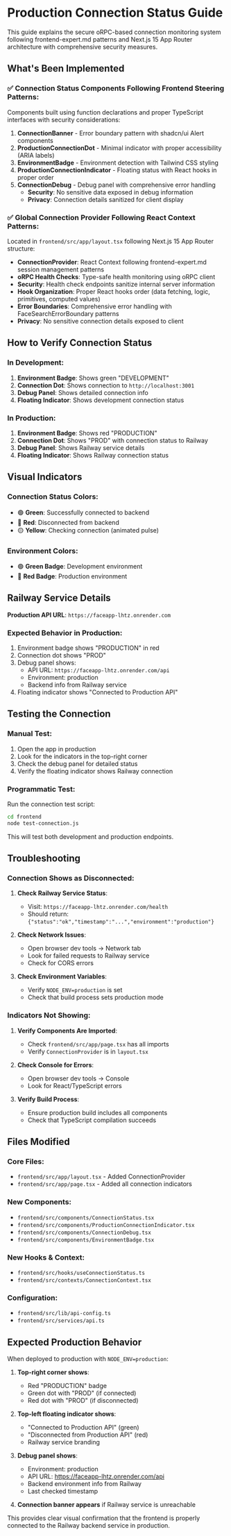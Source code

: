 # Production Connection Status Guide

This guide explains the secure oRPC-based connection monitoring system following frontend-expert.md patterns and Next.js 15 App Router architecture with comprehensive security measures.

## What's Been Implemented

### ✅ Connection Status Components Following Frontend Steering Patterns:

Components built using function declarations and proper TypeScript interfaces with security considerations:

1. **ConnectionBanner** - Error boundary pattern with shadcn/ui Alert components
2. **ProductionConnectionDot** - Minimal indicator with proper accessibility (ARIA labels)
3. **EnvironmentBadge** - Environment detection with Tailwind CSS styling
4. **ProductionConnectionIndicator** - Floating status with React hooks in proper order
5. **ConnectionDebug** - Debug panel with comprehensive error handling
   - **Security**: No sensitive data exposed in debug information
   - **Privacy**: Connection details sanitized for client display

### ✅ Global Connection Provider Following React Context Patterns:

Located in `frontend/src/app/layout.tsx` following Next.js 15 App Router structure:

- **ConnectionProvider**: React Context following frontend-expert.md session management patterns
- **oRPC Health Checks**: Type-safe health monitoring using oRPC client
- **Security**: Health check endpoints sanitize internal server information
- **Hook Organization**: Proper React hooks order (data fetching, logic, primitives, computed values)
- **Error Boundaries**: Comprehensive error handling with FaceSearchErrorBoundary patterns
- **Privacy**: No sensitive connection details exposed to client

## How to Verify Connection Status

### In Development:

1. **Environment Badge**: Shows green "DEVELOPMENT"
2. **Connection Dot**: Shows connection to `http://localhost:3001`
3. **Debug Panel**: Shows detailed connection info
4. **Floating Indicator**: Shows development connection status

### In Production:

1. **Environment Badge**: Shows red "PRODUCTION"
2. **Connection Dot**: Shows "PROD" with connection status to Railway
3. **Debug Panel**: Shows Railway service details
4. **Floating Indicator**: Shows Railway connection status

## Visual Indicators

### Connection Status Colors:

- 🟢 **Green**: Successfully connected to backend
- 🔴 **Red**: Disconnected from backend
- 🟡 **Yellow**: Checking connection (animated pulse)

### Environment Colors:

- 🟢 **Green Badge**: Development environment
- 🔴 **Red Badge**: Production environment

## Railway Service Details

**Production API URL**: `https://faceapp-lhtz.onrender.com`

### Expected Behavior in Production:

1. Environment badge shows "PRODUCTION" in red
2. Connection dot shows "PROD"
3. Debug panel shows:
   - API URL: `https://faceapp-lhtz.onrender.com/api`
   - Environment: production
   - Backend info from Railway service
4. Floating indicator shows "Connected to Production API"

## Testing the Connection

### Manual Test:

1. Open the app in production
2. Look for the indicators in the top-right corner
3. Check the debug panel for detailed status
4. Verify the floating indicator shows Railway connection

### Programmatic Test:

Run the connection test script:

```bash
cd frontend
node test-connection.js
```

This will test both development and production endpoints.

## Troubleshooting

### Connection Shows as Disconnected:

1. **Check Railway Service Status**:

   - Visit: `https://faceapp-lhtz.onrender.com/health`
   - Should return: `{"status":"ok","timestamp":"...","environment":"production"}`

2. **Check Network Issues**:

   - Open browser dev tools → Network tab
   - Look for failed requests to Railway service
   - Check for CORS errors

3. **Check Environment Variables**:
   - Verify `NODE_ENV=production` is set
   - Check that build process sets production mode

### Indicators Not Showing:

1. **Verify Components Are Imported**:

   - Check `frontend/src/app/page.tsx` has all imports
   - Verify `ConnectionProvider` is in `layout.tsx`

2. **Check Console for Errors**:

   - Open browser dev tools → Console
   - Look for React/TypeScript errors

3. **Verify Build Process**:
   - Ensure production build includes all components
   - Check that TypeScript compilation succeeds

## Files Modified

### Core Files:

- `frontend/src/app/layout.tsx` - Added ConnectionProvider
- `frontend/src/app/page.tsx` - Added all connection indicators

### New Components:

- `frontend/src/components/ConnectionStatus.tsx`
- `frontend/src/components/ProductionConnectionIndicator.tsx`
- `frontend/src/components/ConnectionDebug.tsx`
- `frontend/src/components/EnvironmentBadge.tsx`

### New Hooks & Context:

- `frontend/src/hooks/useConnectionStatus.ts`
- `frontend/src/contexts/ConnectionContext.tsx`

### Configuration:

- `frontend/src/lib/api-config.ts`
- `frontend/src/services/api.ts`

## Expected Production Behavior

When deployed to production with `NODE_ENV=production`:

1. **Top-right corner shows**:

   - Red "PRODUCTION" badge
   - Green dot with "PROD" (if connected)
   - Red dot with "PROD" (if disconnected)

2. **Top-left floating indicator shows**:

   - "Connected to Production API" (green)
   - "Disconnected from Production API" (red)
   - Railway service branding

3. **Debug panel shows**:

   - Environment: production
   - API URL: https://faceapp-lhtz.onrender.com/api
   - Backend environment info from Railway
   - Last checked timestamp

4. **Connection banner appears** if Railway service is unreachable

This provides clear visual confirmation that the frontend is properly connected to the Railway backend service in production.
